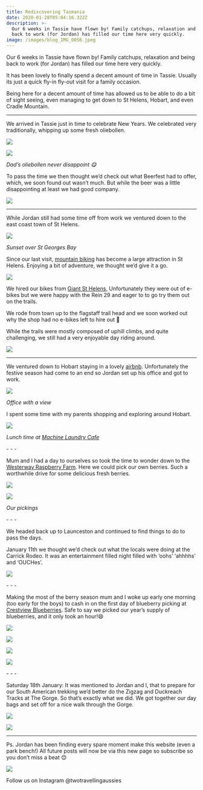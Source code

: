 ```yaml
---
title: Rediscovering Tasmania
date: 2020-01-28T05:04:16.322Z
description: >-
  Our 6 weeks in Tassie have flown by! Family catchups, relaxation and being
  back to work (for Jordan) has filled our time here very quickly.
image: /images/blog_IMG_0056.jpeg
---
```

Our 6 weeks in Tassie have flown by! Family catchups, relaxation and being back to work (for Jordan) has filled our time here very quickly.

It has been lovely to finally spend a decent amount of time in Tassie. Usually its just a quick fly-in fly-out visit for a family occasion.

Being here for a decent amount of time has allowed us to be able to do a bit of sight seeing, even managing to get down to St Helens, Hobart, and even Cradle Mountain.

- - -

We arrived in Tassie just in time to celebrate New Years. We celebrated very traditionally, whipping up some fresh oliebollen. 

![](/images/blog_IMG_0037.jpeg)

![](/images/blog_IMG_0038.jpeg)

*Dad’s oliebollen never disappoint 😋* 

To pass the time we then thought we’d check out what Beerfest had to offer, which, we soon found out wasn’t much. But while the beer was a little disappointing at least we had good company. 

![](/images/485DFCAC-909A-4D05-B3B5-07604DB01234.jpeg)

- - -

While Jordan still had some time off from work we ventured down to the east coast town of St Helens. 

![](/images/blog_IMG_0039.jpeg)

*Sunset over St Georges Bay*

Since our last visit, [mountain biking](https://www.sthelensmtbtrails.com.au/) has become a large attraction in St Helens. Enjoying a bit of adventure, we thought we’d give it a go.

![](/images/blog_IMG_0041.jpg)

We hired our bikes from [Giant St Helens](https://www.giantsthelens.com), Unfortunately they were out of e-bikes but we were happy with the Rein 29 and eager to to go try them out on the trails.

We rode from town up to the flagstaff trail head and we soon worked out why the shop had no e-bikes left to hire out 🥵 

While the trails were mostly composed of uphill climbs, and quite challenging, we still had a very enjoyable day riding around.

![](/images/blog_IMG_0042.jpeg)

- - -

We ventured down to Hobart staying in a lovely [airbnb](https://www.airbnb.com.au/rooms/30115761?source_impression_id=p3_1580184016_pfL4kcZKXKl3%2FHCg). Unfortunately the festive season had come to an end so Jordan set up his office and got to work.

![](/images/blog_IMG_0044.jpg)

*Office with a view*

I spent some time with my parents shopping and exploring around Hobart.

![](/images/blog_IMG_0043.jpg)

*Lunch time at [Machine Laundry Cafe](https://www.facebook.com/pages/Machine-Laundry-Cafe/113296732063100)*

*\- - -*

Mum and I had a day to ourselves so took the time to wonder down to the [Westerway Raspberry Farm](https://www.lanoma.com.au). Here we could pick our own berries. Such a worthwhile drive for some delicious fresh berries.

![](/images/blog_IMG_0045.jpeg)

![](/images/blog_IMG_0046.jpeg)

*Our pickings*

\- - -

We headed back up to Launceston and continued to find things to do to pass the days.

January 11th we thought we’d check out what the locals were doing at the Carrick Rodeo. It was an entertainment filled night filled with ‘oohs’ ‘ahhhhs’ and ‘OUCHes’.

![](/images/DD3AD36A-CE07-4B5D-93E0-45ABD03AB6DD.jpeg)

\- - -

Making the most of the berry season mum and I woke up early one morning (too early for the boys) to cash in on the first day of blueberry picking at [Crestview Blueberries](https://www.facebook.com/Crestview-Blueberries-835034803205526/). Safe to say we picked our year’s supply of blueberries, and it only took an hour!😄

![](/images/blog_IMG_0053.jpeg)

![](/images/blog_IMG_0052.jpeg)

![](/images/blog_IMG_0051.jpeg)

![](/images/blog_IMG_0054.jpg)

\- - -

Saturday 18th January: It was mentioned to Jordan and I, that to prepare for our South American trekking we’d better do the Zigzag and Duckreach Tracks at The Gorge. So that’s exactly what we did. We got together our day bags and set off for a nice walk through the Gorge.

![](/images/blog_IMG_0056.jpeg)



![](/images/blog_IMG_0055.jpeg)

- - -

Ps. Jordan has been finding every spare moment make this website (even a park bench!) All future posts will now be via this new page so subscribe so you don’t miss a beat 😊

![](/images/C4BB4D5F-5556-42E8-A1E2-7086326D03CE.jpeg)

Follow us on Instagram @twotravellingaussies
